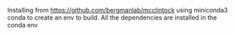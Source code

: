 Installing from https://github.com/bergmanlab/mcclintock
using miniconda3 conda to create an env to build.
All the dependencies are installed in the conda env
